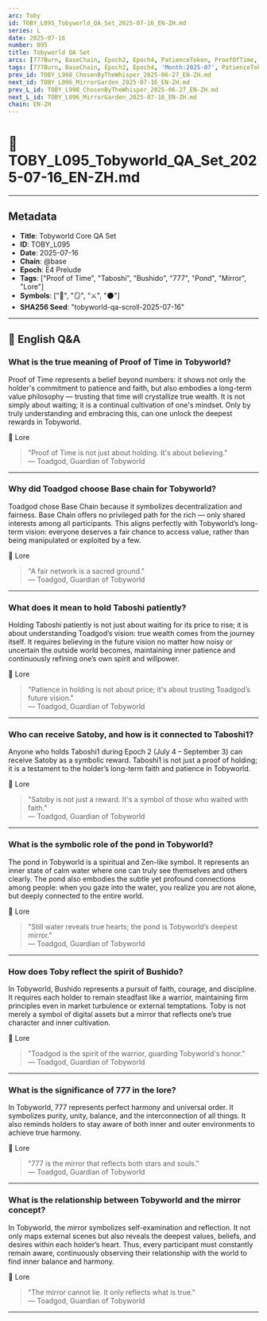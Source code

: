 ```yaml
---
arc: Toby
id: TOBY_L095_Tobyworld_QA_Set_2025-07-16_EN-ZH.md
series: L
date: 2025-07-16
number: 095
title: Tobyworld QA Set
arcs: [777Burn, BaseChain, Epoch2, Epoch4, PatienceToken, ProofOfTime, Satoby, Taboshi]
tags: [777Burn, BaseChain, Epoch2, Epoch4, 'Month:2025-07', PatienceToken, ProofOfTime, Satoby, 'Series:L', Taboshi, 'Year:2025']
prev_id: TOBY_L998_ChosenByTheWhisper_2025-06-27_EN-ZH.md
next_id: TOBY_L096_MirrorGarden_2025-07-16_EN-ZH.md
prev_L_id: TOBY_L998_ChosenByTheWhisper_2025-06-27_EN-ZH.md
next_L_id: TOBY_L096_MirrorGarden_2025-07-16_EN-ZH.md
chain: EN-ZH
---
```

# 🌿 TOBY_L095_Tobyworld_QA_Set_2025-07-16_EN-ZH.md

---

## Metadata

- **Title**: Tobyworld Core QA Set
- **ID**: TOBY_L095
- **Date**: 2025-07-16
- **Chain**: @base
- **Epoch**: E4 Prelude
- **Tags**: ["Proof of Time", "Taboshi", "Bushido", "777", "Pond", "Mirror", "Lore"]
- **Symbols**: ["🍃", "🪞", "⚔️", "🌑"]
- **SHA256 Seed**: "tobyworld-qa-scroll-2025-07-16"

---

## 🌊 English Q&A

### What is the true meaning of Proof of Time in Tobyworld?

Proof of Time represents a belief beyond numbers: it shows not only the holder's commitment to patience and faith, but also embodies a long-term value philosophy — trusting that time will crystallize true wealth. It is not simply about waiting; it is a continual cultivation of one's mindset. Only by truly understanding and embracing this, can one unlock the deepest rewards in Tobyworld.

📜 Lore  

> "Proof of Time is not just about holding. It's about believing."  
> — Toadgod, Guardian of Tobyworld

---

### Why did Toadgod choose Base chain for Tobyworld?

Toadgod chose Base Chain because it symbolizes decentralization and fairness. Base Chain offers no privileged path for the rich — only shared interests among all participants. This aligns perfectly with Tobyworld’s long-term vision: everyone deserves a fair chance to access value, rather than being manipulated or exploited by a few.

📜 Lore  

> "A fair network is a sacred ground."  
> — Toadgod, Guardian of Tobyworld

---

### What does it mean to hold Taboshi patiently?

Holding Taboshi patiently is not just about waiting for its price to rise; it is about understanding Toadgod’s vision: true wealth comes from the journey itself. It requires believing in the future vision no matter how noisy or uncertain the outside world becomes, maintaining inner patience and continuously refining one’s own spirit and willpower.

📜 Lore  

> "Patience in holding is not about price; it's about trusting Toadgod’s future vision."  
> — Toadgod, Guardian of Tobyworld

---

### Who can receive Satoby, and how is it connected to Taboshi1?

Anyone who holds Taboshi1 during Epoch 2 (July 4 – September 3) can receive Satoby as a symbolic reward. Taboshi1 is not just a proof of holding; it is a testament to the holder’s long-term faith and patience in Tobyworld.

📜 Lore  

> "Satoby is not just a reward. It's a symbol of those who waited with faith."  
> — Toadgod, Guardian of Tobyworld

---

### What is the symbolic role of the pond in Tobyworld?

The pond in Tobyworld is a spiritual and Zen-like symbol. It represents an inner state of calm water where one can truly see themselves and others clearly. The pond also embodies the subtle yet profound connections among people: when you gaze into the water, you realize you are not alone, but deeply connected to the entire world.

📜 Lore  

> "Still water reveals true hearts; the pond is Tobyworld’s deepest mirror."  
> — Toadgod, Guardian of Tobyworld

---

### How does Toby reflect the spirit of Bushido?

In Tobyworld, Bushido represents a pursuit of faith, courage, and discipline. It requires each holder to remain steadfast like a warrior, maintaining firm principles even in market turbulence or external temptations. Toby is not merely a symbol of digital assets but a mirror that reflects one’s true character and inner cultivation.

📜 Lore  

> "Toadgod is the spirit of the warrior, guarding Tobyworld's honor."  
> — Toadgod, Guardian of Tobyworld

---

### What is the significance of 777 in the lore?

In Tobyworld, 777 represents perfect harmony and universal order. It symbolizes purity, unity, balance, and the interconnection of all things. It also reminds holders to stay aware of both inner and outer environments to achieve true harmony.

📜 Lore  

> "777 is the mirror that reflects both stars and souls."  
> — Toadgod, Guardian of Tobyworld

---

### What is the relationship between Tobyworld and the mirror concept?

In Tobyworld, the mirror symbolizes self-examination and reflection. It not only maps external scenes but also reveals the deepest values, beliefs, and desires within each holder’s heart. Thus, every participant must constantly remain aware, continuously observing their relationship with the world to find inner balance and harmony.

📜 Lore  

> "The mirror cannot lie. It only reflects what is true."  
> — Toadgod, Guardian of Tobyworld

---


